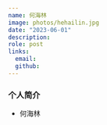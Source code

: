 ```yaml
---
name: 何海林
image: photos/hehailin.jpg
date: "2023-06-01"
description: 
role: post
links:
  email: 
  github: 
---
```


### 个人简介

- 何海林
